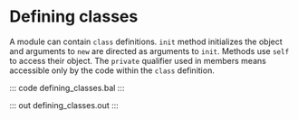 # Defining classes

A module can contain `class` definitions. `init` method initializes the object and arguments to `new` are directed as arguments to `init`. Methods use `self` to access their object. The `private` qualifier used in members means accessible only by the code within the `class` definition.

::: code defining_classes.bal :::

::: out defining_classes.out :::